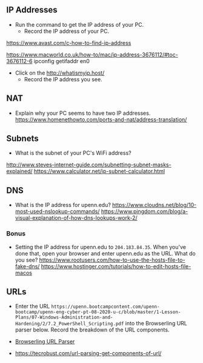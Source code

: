 ## IP Addresses

- Run the command to get the IP address of your PC.
  - Record the IP address of your PC.

https://www.avast.com/c-how-to-find-ip-address

https://www.macworld.co.uk/how-to/mac/ip-address-3676112/#toc-3676112-6
ipconfig getifaddr en0

- Click on the http://whatismyip.host/
  - Record the IP address you see.

## NAT
- Explain why your PC seems to have two IP addresses.
https://www.homenethowto.com/ports-and-nat/address-translation/

## Subnets
- What is the subnet of your PC's WiFi address?

http://www.steves-internet-guide.com/subnetting-subnet-masks-explained/
https://www.calculator.net/ip-subnet-calculator.html

## DNS
- What is the IP address for upenn.edu?
https://www.cloudns.net/blog/10-most-used-nslookup-commands/
https://www.pingdom.com/blog/a-visual-explanation-of-how-dns-lookups-work-2/

### Bonus
- Setting the IP address for upenn.edu to `204.183.84.35`.  When you've done that, open your browser and enter upenn.edu as the URL.  What do you see?
https://www.rootusers.com/how-to-use-the-hosts-file-to-fake-dns/
https://www.hostinger.com/tutorials/how-to-edit-hosts-file-macos

## URLs   
- Enter the URL `https://upenn.bootcampcontent.com/upenn-bootcamp/upenn-eng-cyber-pt-08-2020-u-c/blob/master/1-Lesson-Plans/07-Windows-Administration-and-Hardening/2/7.2_PowerShell_Scripting.pdf` into the Browserling URL parser below.  Record the breakdown of the URL components.

- [Browserling URL Parser](https://www.browserling.com/tools/url-parse)
- https://tecrobust.com/url-parsing-get-components-of-url/
